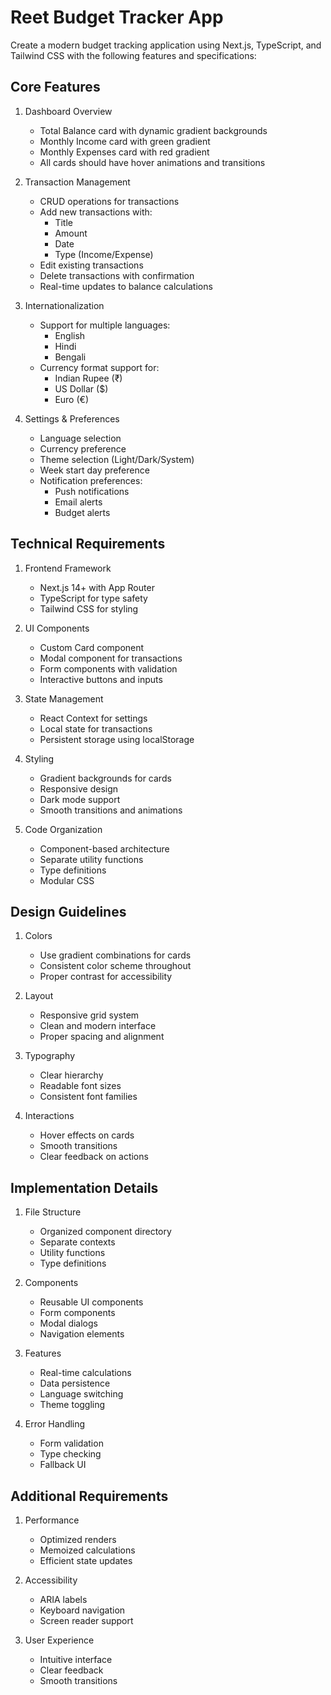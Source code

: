 # Reet Budget Tracker App 

Create a modern budget tracking application using Next.js, TypeScript, and Tailwind CSS with the following features and specifications:

## Core Features

1. Dashboard Overview
   - Total Balance card with dynamic gradient backgrounds
   - Monthly Income card with green gradient
   - Monthly Expenses card with red gradient
   - All cards should have hover animations and transitions

2. Transaction Management
   - CRUD operations for transactions
   - Add new transactions with:
     * Title
     * Amount
     * Date
     * Type (Income/Expense)
   - Edit existing transactions
   - Delete transactions with confirmation
   - Real-time updates to balance calculations

3. Internationalization
   - Support for multiple languages:
     * English
     * Hindi
     * Bengali
   - Currency format support for:
     * Indian Rupee (₹)
     * US Dollar ($)
     * Euro (€)

4. Settings & Preferences
   - Language selection
   - Currency preference
   - Theme selection (Light/Dark/System)
   - Week start day preference
   - Notification preferences:
     * Push notifications
     * Email alerts
     * Budget alerts

## Technical Requirements

1. Frontend Framework
   - Next.js 14+ with App Router
   - TypeScript for type safety
   - Tailwind CSS for styling

2. UI Components
   - Custom Card component
   - Modal component for transactions
   - Form components with validation
   - Interactive buttons and inputs

3. State Management
   - React Context for settings
   - Local state for transactions
   - Persistent storage using localStorage

4. Styling
   - Gradient backgrounds for cards
   - Responsive design
   - Dark mode support
   - Smooth transitions and animations

5. Code Organization
   - Component-based architecture
   - Separate utility functions
   - Type definitions
   - Modular CSS

## Design Guidelines

1. Colors
   - Use gradient combinations for cards
   - Consistent color scheme throughout
   - Proper contrast for accessibility

2. Layout
   - Responsive grid system
   - Clean and modern interface
   - Proper spacing and alignment

3. Typography
   - Clear hierarchy
   - Readable font sizes
   - Consistent font families

4. Interactions
   - Hover effects on cards
   - Smooth transitions
   - Clear feedback on actions

## Implementation Details

1. File Structure
   - Organized component directory
   - Separate contexts
   - Utility functions
   - Type definitions

2. Components
   - Reusable UI components
   - Form components
   - Modal dialogs
   - Navigation elements

3. Features
   - Real-time calculations
   - Data persistence
   - Language switching
   - Theme toggling

4. Error Handling
   - Form validation
   - Type checking
   - Fallback UI

## Additional Requirements

1. Performance
   - Optimized renders
   - Memoized calculations
   - Efficient state updates

2. Accessibility
   - ARIA labels
   - Keyboard navigation
   - Screen reader support

3. User Experience
   - Intuitive interface
   - Clear feedback
   - Smooth transitions
